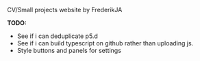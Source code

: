 CV/Small projects website by FrederikJA

**TODO:**
* See if i can deduplicate p5.d
* See if i can build typescript on github rather than uploading js.
* Style buttons and panels for settings